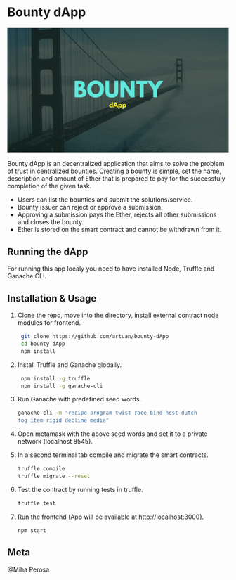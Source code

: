 # Bounty dApp

![](header.png)

Bounty dApp is an decentralized application that aims to solve the problem of trust in centralized bounties.
Creating a bounty is simple, set the name, description and amount of Ether that is prepared to pay for the successfuly completion of the given task. 

* Users can list the bounties and submit the solutions/service.
* Bounty issuer can reject or approve a submission. 
* Approving a submission pays the Ether, rejects all other submissions and closes the bounty.
* Ether is stored on the smart contract and cannot be withdrawn from it.

## Running the dApp

For running this app localy you need to have installed Node, Truffle and Ganache CLI.


## Installation & Usage

1. Clone the repo, move into the directory, install external contract node modules for frontend.

	```sh
	 git clone https://github.com/artuan/bounty-dApp
	 cd bounty-dApp
	 npm install
    ```

2. Install Truffle and Ganache globally.

	```sh
	 npm install -g truffle
	 npm install -g ganache-cli
    ```

3. Run Ganache with predefined seed words.

	```sh
	ganache-cli -m "recipe program twist race bind host dutch 
	fog item rigid decline media"
    ```
4. Open metamask with the above seed words and set it to a private network (localhost 8545).

5. In a second terminal tab compile and migrate the smart contracts.

	```sh
	truffle compile
	truffle migrate --reset
    ```

6. Test the contract by running tests in truffle.

	```sh
	truffle test
    ```

7. Run the frontend (App will be available at http://localhost:3000).

	```sh
	npm start
    ```



## Meta

@Miha Perosa

